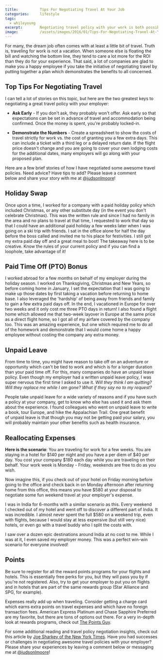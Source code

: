 ```yaml
---
title:			Tips For Negotiating Travel At Your Job
categories:		lifestyle
tags:
  - whileyoung
excerpt:		Negotiating travel policy with your work is both possible and can be beneficial for all concerned. Read this article for tips and best practices.
image:			/assets/images/2016/01/Tips-For-Negotiating-Travel-At-Your-Job-Featured-Image.jpg
---
```


For many, the dream job often comes with at least a little bit of travel. Truth is, traveling for work is not a vacation. When someone else is floating the bill and watching the bottom line, they tend to care a lot more for the ROI than they do for your experience. That said, a lot of companies are glad to make you a happy employee if you take the initiative of negotiating travel by putting together a plan which demonstrates the benefits to all concerned.

## Top Tips For Negotiating Travel

I can tell a lot of stories on this topic, but here are the two greatest keys to negotiating a great travel policy with your employer:

- **Ask Early** - If you don't ask, they probably won't offer. Ask early so that expectations can be set in advance of travel and accommodation being confirmed. Once the money is spent, you're probably locked-in.

- **Demonstrate the Numbers** - Create a spreadsheet to show the costs of travel strictly for work vs. the cost of granting you a few extra days. This can include a ticket with a third leg or a delayed return date. If the flight price doesn't change and you are going to cover your own lodging costs for the additional dates, many employers will go along with your proposed plan.

Here are a few brief stories of how I have negotiated some awesome travel policies. Need advice? Have tips to add? Please leave a comment below and share your story with me at [@judsonlmoore](https://twitter.com/judsonlmoore)!

## Holiday Swap

Once upon a time, I worked for a company with a paid holiday policy which included Christmas, or any other substitute day (in the event you don't celebrate Christmas). This was the written rule and since I had no family in the area and no plans to travel at that time, I requested to work that day so that I could have an additional paid holiday a few weeks later when I was going on a ski trip with friends. I sat in the office alone for half the day before the boss called and invited me to his place for festivities. I still got my extra paid day off and a great meal to boot! The takeaway here is to be creative. Know the rules of your current policy and if you can find a loophole, take advantage of it!

## Paid Time Off (PTO) Bonus

I worked abroad for a few months on behalf of my employer during the holiday season. I worked on Thanksgiving, Christmas and New Years, so before coming home in January, I set the expectation that I was going to make up those dates by first taking a vacation before returning to home base. I also leveraged the 'hardship' of being away from friends and family to gain a few extra paid days off. In the end, I vacationed in Europe for over two weeks and it only cost me three PTO days in return! I also found a flight home which allowed me that two-week layover in Europe at the same price as a direct flight home, so I got all of my airfare covered by the company too. This was an amazing experience, but one which required me to do all of the homework and demonstrate that I would come home a happy employee without costing the company any extra money.

## Unpaid Leave

From time to time, you might have reason to take off on an adventure or opportunity which can't be tied to work and which is for a longer duration than your paid time off. For this, many companies do have an unpaid leave policy. Even though my employer had a written unpaid leave policy, I was super nervous the first time I asked to use it. _Will they think I am quitting? Will they replace me while I am gone? What if they say no to my request?_

People take unpaid leave for a wide variety of reasons and if you have such a policy at your company, get to know who else has used it and ask them about the experience. I found colleagues who went on unpaid leave to write a book, tour Europe, and hike the Appalachian Trail. One great benefit of unpaid leave is that though you may not be getting paid your salary, you will probably maintain your other benefits such as health insurance.

## Reallocating Expenses

**Here is the scenario**: You are traveling for work for a few weeks. You are staying in a hotel for $140 per night and you have a per diem of $40 per day. You cost your company $180 each day while you are traveling on their behalf. Your work week is Monday - Friday, weekends are free to do as you wish.

Now imagine this, if you check out of your hotel on Friday morning before going to the office and check back in on Monday afternoon after returning home from this office, this means you have $580 at your disposal to negotiate some fun weekend travel at your employer's expense.

I was in India for 6-months with a similar scenario as this. Every weekend I checked out of my hotel and went off to discover a different part of India. It was incredible. I almost never spent the full $580 on a weekend trip, even with flights, because I would stay at less expensive (but still very nice) hotels, or even go with a travel buddy who I split the costs with.

I saw over a dozen epic destinations around India at no cost to me. While I was at it, I even saved my employer money. This was a perfect win-win scenario for everyone involved!

## Points

Be sure to register for all the reward points programs for your flights and hotels. This is essentially free perks for you, but they will pass you by if you're not registered. Also, try to get your employer to put you on flights and in hotels that are part of the same rewards group (Star Alliance and SPG, for example).

Expenses really add up when traveling. Consider getting a charge card which earns extra points on travel expenses and which have no foreign transaction fees. American Express Platinum and Chase Sapphire Preferred are my favorite, but there are tons of options out there. For a very in-depth look at rewards programs, check out [The Points Guy](http://thepointsguy.com/2016/01/best-starter-travel-rewards-cards-2016/).

For some additional reading and travel policy negotiation insights, check out this article by [Joe Sharkey of the New York Times](http://www.nytimes.com/2012/08/21/business/corporate-travel-policies-can-entice-or-repel-job-seekers.html?_r=0). Have you had successes or challenges in negotiating awesome travel policies with your employer? Please share your experiences by leaving a comment below or messaging me at [@judsonlmoore](https://twitter.com/judsonlmoore)!
